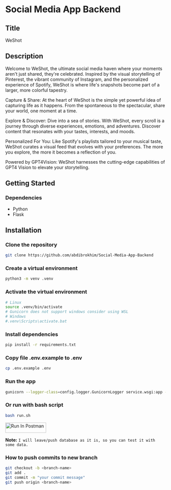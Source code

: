 # Social Media App Backend

## Title 

WeShot

## Description

Welcome to WeShot, the ultimate social media haven where your moments aren't just shared, they're celebrated. Inspired by the visual storytelling of Pinterest, the vibrant community of Instagram, and the personalized experience of Spotify, WeShot is where life's snapshots become part of a larger, more colorful tapestry.

Capture & Share: At the heart of WeShot is the simple yet powerful idea of capturing life as it happens. From the spontaneous to the spectacular, share your world, one moment at a time.

Explore & Discover: Dive into a sea of stories. With WeShot, every scroll is a journey through diverse experiences, emotions, and adventures. Discover content that resonates with your tastes, interests, and moods.

Personalized For You: Like Spotify's playlists tailored to your musical taste, WeShot curates a visual feed that evolves with your preferences. The more you explore, the more it becomes a reflection of you.

Powered by GPT4Vision: WeShot harnesses the cutting-edge capabilities of GPT4 Vision to elevate your storytelling. 

## Getting Started

### Dependencies

* Python
* Flask


## Installation

### Clone the repository

```bash
git clone https://github.com/abdibrokhim/Social-Media-App-Backend
```

### Create a virtual environment

```bash
python3 -m venv .venv
```

### Activate the virtual environment

```bash
# Linux
source .venv/bin/activate
# Gunicorn does not support windows consider using WSL 
# Windows
#.venv\Scripts\activate.bat
```

### Install dependencies

```bash
pip install -r requirements.txt
```

### Copy file .env.example to .env

```bash
cp .env.example .env
```

### Run the app

```bash
gunicorn --logger-class=config.logger.GunicornLogger service.wsgi:app --bind 0.0.0.0:9000 --workers=1
```

### Or run with bash script
    
```bash
bash run.sh
```

[<img src="https://run.pstmn.io/button.svg" alt="Run In Postman" style="width: 128px; height: 32px;">](https://app.getpostman.com/run-collection/21700421-95f6512d-c7d1-4b8c-9120-6feee078eb4d?action=collection%2Ffork&source=rip_markdown&collection-url=entityId%3D21700421-95f6512d-c7d1-4b8c-9120-6feee078eb4d%26entityType%3Dcollection%26workspaceId%3D457ca1df-a10f-43da-a319-d4f63f5bd818)


**Note:** `I will leave/push database as it is, so you can test it with some data.`

### How to push commits to new branch

```bash
git checkout -b <branch-name>
git add .
git commit -m "your commit message"
git push origin <branch-name>
```